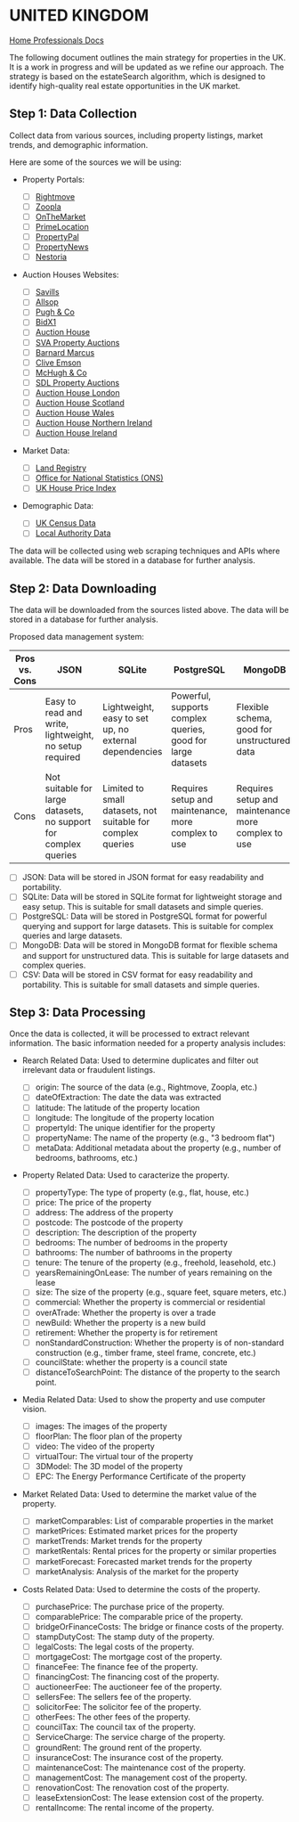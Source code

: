 # UNITED KINGDOM

[Home Professionals Docs](https://mirror-painter-56a.notion.site/20af153f59ff4fa5aa0afcfb0d6d05ce?v=f29c02a3f9df4338b4f69704a0611248)

<!-- TODO: #2 Add main strategy for properties in the uk -->

The following document outlines the main strategy for properties in the UK. It is a work in progress and will be updated as we refine our approach. The strategy is based on the estateSearch algorithm, which is designed to identify high-quality real estate opportunities in the UK market.

## Step 1: Data Collection

Collect data from various sources, including property listings, market trends, and demographic information.

Here are some of the sources we will be using:

- Property Portals:

  - [ ] [Rightmove](https://www.rightmove.co.uk/)
  - [ ] [Zoopla](https://www.zoopla.co.uk/)
  - [ ] [OnTheMarket](https://www.onthemarket.com/)
  - [ ] [PrimeLocation](https://www.primelocation.com/)
  - [ ] [PropertyPal](https://www.propertypal.com/)
  - [ ] [PropertyNews](https://www.propertynews.com/)
  - [ ] [Nestoria](https://www.nestoria.co.uk/)

- Auction Houses Websites:

  - [ ] [Savills](https://www.savills.co.uk/auctions)
  - [ ] [Allsop](https://www.allsop.co.uk/auctions)
  - [ ] [Pugh & Co](https://www.pugh-auctions.com/)
  - [ ] [BidX1](https://bidx1.com/)
  - [ ] [Auction House](https://www.auctionhouse.co.uk/)
  - [ ] [SVA Property Auctions](https://www.svaprop.com/)
  - [ ] [Barnard Marcus](https://www.barnardmarcusauctions.co.uk/)
  - [ ] [Clive Emson](https://www.cliveemson.co.uk/)
  - [ ] [McHugh & Co](https://www.mchughandco.com/)
  - [ ] [SDL Property Auctions](https://www.sdlauctions.co.uk/)
  - [ ] [Auction House London](https://www.auctionhouselondon.co.uk/)
  - [ ] [Auction House Scotland](https://www.auctionhousescotland.co.uk/)
  - [ ] [Auction House Wales](https://www.auctionhousewales.co.uk/)
  - [ ] [Auction House Northern Ireland](https://www.auctionhouseni.com/)
  - [ ] [Auction House Ireland](https://www.auctionhouseireland.com/)

- Market Data:

  - [ ] [Land Registry](https://www.gov.uk/government/organisations/land-registry)
  - [ ] [Office for National Statistics (ONS)](https://www.ons.gov.uk/)
  - [ ] [UK House Price Index](https://www.gov.uk/government/collections/uk-house-price-index-reports)

- Demographic Data:

  - [ ] [UK Census Data](https://www.ons.gov.uk/census)
  - [ ] [Local Authority Data](https://data.london.gov.uk/dataset/local-authority-data)

The data will be collected using web scraping techniques and APIs where available. The data will be stored in a database for further analysis.

## Step 2: Data Downloading

The data will be downloaded from the sources listed above. The data will be stored in a database for further analysis.

Proposed data management system:

|Pros vs. Cons|JSON|SQLite|PostgreSQL|MongoDB|
|---|---|---|---|---|
|Pros|Easy to read and write, lightweight, no setup required|Lightweight, easy to set up, no external dependencies|Powerful, supports complex queries, good for large datasets|Flexible schema, good for unstructured data|
|Cons|Not suitable for large datasets, no support for complex queries|Limited to small datasets, not suitable for complex queries|Requires setup and maintenance, more complex to use|Requires setup and maintenance, more complex to use|

- [ ] JSON: Data will be stored in JSON format for easy readability and portability.
- [ ] SQLite: Data will be stored in SQLite format for lightweight storage and easy setup. This is suitable for small datasets and simple queries.
- [ ] PostgreSQL: Data will be stored in PostgreSQL format for powerful querying and support for large datasets. This is suitable for complex queries and large datasets.
- [ ] MongoDB: Data will be stored in MongoDB format for flexible schema and support for unstructured data. This is suitable for large datasets and complex queries.
- [ ] CSV: Data will be stored in CSV format for easy readability and portability. This is suitable for small datasets and simple queries.

## Step 3: Data Processing

Once the data is collected, it will be processed to extract relevant information. The basic information needed for a property analysis includes:

- Rearch Related Data: Used to determine duplicates and filter out irrelevant data or fraudulent listings.

  - [ ] origin: The source of the data (e.g., Rightmove, Zoopla, etc.)
  - [ ] dateOfExtraction: The date the data was extracted
  - [ ] latitude: The latitude of the property location
  - [ ] longitude: The longitude of the property location
  - [ ] propertyId: The unique identifier for the property
  - [ ] propertyName: The name of the property (e.g., "3 bedroom flat")
  - [ ] metaData: Additional metadata about the property (e.g., number of bedrooms, bathrooms, etc.)

- Property Related Data: Used to caracterize the property.

  - [ ] propertyType: The type of property (e.g., flat, house, etc.)
  - [ ] price: The price of the property
  - [ ] address: The address of the property
  - [ ] postcode: The postcode of the property
  - [ ] description: The description of the property
  - [ ] bedrooms: The number of bedrooms in the property
  - [ ] bathrooms: The number of bathrooms in the property
  - [ ] tenure: The tenure of the property (e.g., freehold, leasehold, etc.)
  - [ ] yearsRemainingOnLease: The number of years remaining on the lease
  - [ ] size: The size of the property (e.g., square feet, square meters, etc.)
  - [ ] commercial: Whether the property is commercial or residential
  - [ ] overATrade: Whether the property is over a trade
  - [ ] newBuild: Whether the property is a new build
  - [ ] retirement: Whether the property is for retirement
  - [ ] nonStandardConstruction: Whether the property is of non-standard construction (e.g., timber frame, steel frame, concrete, etc.)
  - [ ] councilState: whether the property is a council state
  - [ ] distanceToSearchPoint: The distance of the property to the search point.

- Media Related Data: Used to show the property and use computer vision.

  - [ ] images: The images of the property
  - [ ] floorPlan: The floor plan of the property
  - [ ] video: The video of the property
  - [ ] virtualTour: The virtual tour of the property
  - [ ] 3DModel: The 3D model of the property
  - [ ] EPC: The Energy Performance Certificate of the property

- Market Related Data: Used to determine the market value of the property.

  - [ ] marketComparables: List of comparable properties in the market
  - [ ] marketPrices: Estimated market prices for the property
  - [ ] marketTrends: Market trends for the property
  - [ ] marketRentals: Rental prices for the property or similar properties
  - [ ] marketForecast: Forecasted market trends for the property
  - [ ] marketAnalysis: Analysis of the market for the property

- Costs Related Data: Used to determine the costs of the property.

  - [ ] purchasePrice: The purchase price of the property.
  - [ ] comparablePrice: The comparable price of the property.
  - [ ] bridgeOrFinanceCosts: The bridge or finance costs of the property.
  - [ ] stampDutyCost: The stamp duty of the property.
  - [ ] legalCosts: The legal costs of the property.
  - [ ] mortgageCost: The mortgage cost of the property.
  <!-- Fees -->
  - [ ] financeFee: The finance fee of the property.
  - [ ] financingCost: The financing cost of the property.
  - [ ] auctioneerFee: The auctioneer fee of the property.
  - [ ] sellersFee: The sellers fee of the property.
  - [ ] solicitorFee: The solicitor fee of the property.
  - [ ] otherFees: The other fees of the property.
  <!-- Other Costs -->
  - [ ] councilTax: The council tax of the property.
  - [ ] ServiceCharge: The service charge of the property.
  - [ ] groundRent: The ground rent of the property.
  - [ ] insuranceCost: The insurance cost of the property.
  - [ ] maintenanceCost: The maintenance cost of the property.
  - [ ] managementCost: The management cost of the property.
  <!-- Other Costs to Add Value -->
  - [ ] renovationCost: The renovation cost of the property.
  - [ ] leaseExtensionCost: The lease extension cost of the property.
  <!-- Income -->
  - [ ] rentalIncome: The rental income of the property.
